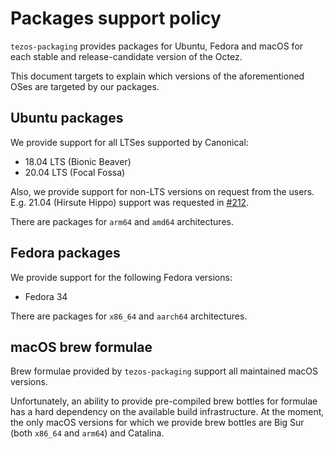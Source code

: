 <!--
   - SPDX-FileCopyrightText: 2021 TQ Tezos <https://tqtezos.com/>
   -
   - SPDX-License-Identifier: LicenseRef-MIT-TQ
   -->
# Packages support policy

`tezos-packaging` provides packages for Ubuntu, Fedora and macOS for each stable and release-candidate
version of the Octez.

This document targets to explain which versions of the aforementioned OSes are targeted
by our packages.

## Ubuntu packages

We provide support for all LTSes supported by Canonical:
* 18.04 LTS (Bionic Beaver)
* 20.04 LTS (Focal Fossa)

Also, we provide support for non-LTS versions on request from the users.
E.g. 21.04 (Hirsute Hippo) support was requested in [#212](https://github.com/serokell/tezos-packaging/issues/212).

There are packages for `arm64` and `amd64` architectures.

## Fedora packages

<!-- TODO: mention that we support all maintained versions once TODO below is resolved -->
We provide support for the following Fedora versions:
* Fedora 34
<!-- * Fedora 35 TODO: uncomment once we're done with Fedora 35 support -->

There are packages for `x86_64` and `aarch64` architectures.

## macOS brew formulae

Brew formulae provided by `tezos-packaging` support all maintained macOS versions.

Unfortunately, an ability to provide pre-compiled brew bottles for formulae has
a hard dependency on the available build infrastructure. At the moment, the only macOS
versions for which we provide brew bottles are Big Sur (both `x86_64` and `arm64`) and Catalina.
